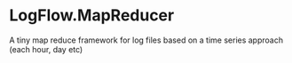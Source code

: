 LogFlow.MapReducer
==================

A tiny map reduce framework for log files based on a time series approach (each hour, day etc)
